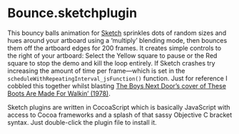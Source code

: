 Bounce.sketchplugin
===================

This bouncy balls animation for [Sketch](http://bohemiancoding.com/sketch/) sprinkles dots of random sizes and hues around your artboard using a ‘multiply’ blending mode, then bounces them off the artboard edges for 200 frames. It creates simple controls to the right of your artboard: Select the Yellow square to pause or the Red square to stop the demo and kill the loop entirely. If Sketch crashes try increasing the amount of time per frame—which is set in the `scheduleWithRepeatingInterval_jsFunction()` function. Just for reference I cobbled this together whilst blasting [The Boys Next Door’s cover of These Boots Are Made For Walkin’ (1978)](http://youtu.be/gHG_RCvtLzQ).

Sketch plugins are written in CocoaScript which is basically JavaScript with access to Cocoa frameworks and a splash of that sassy Objective C bracket syntax. Just double-click the plugin file to install it. 

